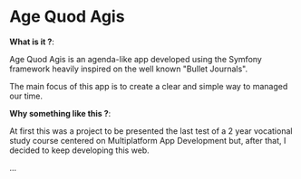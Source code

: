 Age Quod Agis
========================

**What is it ?**:

Age Quod Agis is an agenda-like app developed using the Symfony framework
heavily inspired on the well known "Bullet Journals".

The main focus of this app is to create a clear and simple way to managed our time.

**Why something like this ?**:

At first this was a project to be presented the last test of a 2 year vocational
study course centered on Multiplatform App Development but, after that, I decided
to keep developing this web.

...
